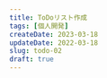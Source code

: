 ```yaml
---
title: ToDoリスト作成
tags: [個人開発]
createDate: 2023-03-18
updateDate: 2022-03-18
slug: todo-02
draft: true
---
```

